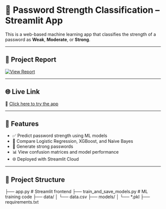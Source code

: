 # 🔐 Password Strength Classification – Streamlit App

This is a web-based machine learning app that classifies the strength of a password as **Weak**, **Moderate**, or **Strong**.

---

## 📄 Project Report

[![View Report](https://img.shields.io/badge/View_Report-PDF-blue)](https://drive.google.com/file/d/1HKRMCF9g0xNhOWGret7JJ4rdxpg6iKvV/view?usp=sharing)

---

## 🌐 Live Link

🔗 [Click here to try the app](https://mujjjtaba-password-strength-classification-app-hrvln6.streamlit.app/)

---


## 🚀 Features

- ✅ Predict password strength using ML models
- 🔄 Compare Logistic Regression, XGBoost, and Naive Bayes
- 🔐 Generate strong passwords
- 📊 View confusion matrices and model performance
- 🌐 Deployed with Streamlit Cloud

---

## 📁 Project Structure

├── app.py # Streamlit frontend
├── train_and_save_models.py # ML training code
├── data/
│ └── data.csv
├── models/
│ └── *.pkl
├── requirements.txt


